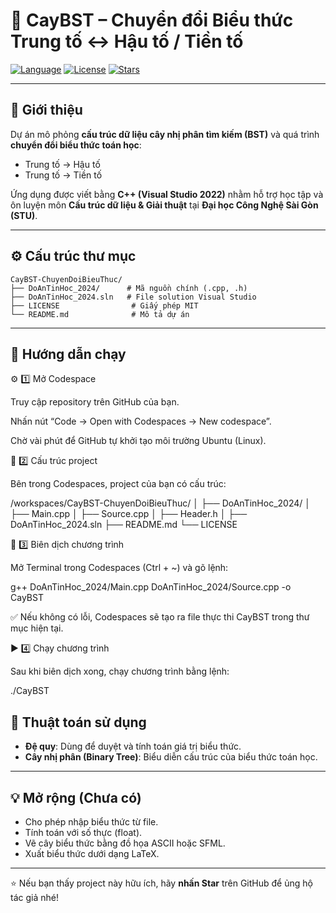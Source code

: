 # 🌳 CayBST – Chuyển đổi Biểu thức Trung tố ↔ Hậu tố / Tiền tố

[![Language](https://img.shields.io/badge/language-C%2B%2B-blue)](https://en.wikipedia.org/wiki/C%2B%2B)
[![License](https://img.shields.io/badge/license-MIT-green)](LICENSE)
[![Stars](https://img.shields.io/github/stars/Hinkoi04/CayBST-ChuyenDoiBieuThuc?style=social)](https://github.com/Hinkoi04/CayBST-ChuyenDoiBieuThuc/stargazers)

---

## 🧩 Giới thiệu
Dự án mô phỏng **cấu trúc dữ liệu cây nhị phân tìm kiếm (BST)** và quá trình **chuyển đổi biểu thức toán học**:
- Trung tố → Hậu tố  
- Trung tố → Tiền tố  

Ứng dụng được viết bằng **C++ (Visual Studio 2022)** nhằm hỗ trợ học tập và ôn luyện môn **Cấu trúc dữ liệu & Giải thuật** tại **Đại học Công Nghệ Sài Gòn (STU)**.

---

## ⚙️ Cấu trúc thư mục
```
CayBST-ChuyenDoiBieuThuc/
├── DoAnTinHoc_2024/      # Mã nguồn chính (.cpp, .h)
├── DoAnTinHoc_2024.sln   # File solution Visual Studio
├── LICENSE                # Giấy phép MIT
└── README.md              # Mô tả dự án
```

---

## 🚀 Hướng dẫn chạy
⚙️ 1️⃣ Mở Codespace

Truy cập repository trên GitHub của bạn.

Nhấn nút “Code → Open with Codespaces → New codespace”.

Chờ vài phút để GitHub tự khởi tạo môi trường Ubuntu (Linux).

🧩 2️⃣ Cấu trúc project

Bên trong Codespaces, project của bạn có cấu trúc:

/workspaces/CayBST-ChuyenDoiBieuThuc/
│
├── DoAnTinHoc_2024/
│   ├── Main.cpp
│   ├── Source.cpp
│   ├── Header.h
│
├── DoAnTinHoc_2024.sln
├── README.md
└── LICENSE

🚀 3️⃣ Biên dịch chương trình

Mở Terminal trong Codespaces (Ctrl + ~) và gõ lệnh:

g++ DoAnTinHoc_2024/Main.cpp DoAnTinHoc_2024/Source.cpp -o CayBST


✅ Nếu không có lỗi, Codespaces sẽ tạo ra file thực thi CayBST trong thư mục hiện tại.

▶️ 4️⃣ Chạy chương trình

Sau khi biên dịch xong, chạy chương trình bằng lệnh:

./CayBST

## 🧠 Thuật toán sử dụng
- **Đệ quy**: Dùng để duyệt và tính toán giá trị biểu thức.  
- **Cây nhị phân (Binary Tree)**: Biểu diễn cấu trúc của biểu thức toán học.

---


## 💡 Mở rộng (Chưa có)
- Cho phép nhập biểu thức từ file.  
- Tính toán với số thực (float).  
- Vẽ cây biểu thức bằng đồ họa ASCII hoặc SFML.  
- Xuất biểu thức dưới dạng LaTeX.

---




⭐ Nếu bạn thấy project này hữu ích, hãy **nhấn Star** trên GitHub để ủng hộ tác giả nhé!
